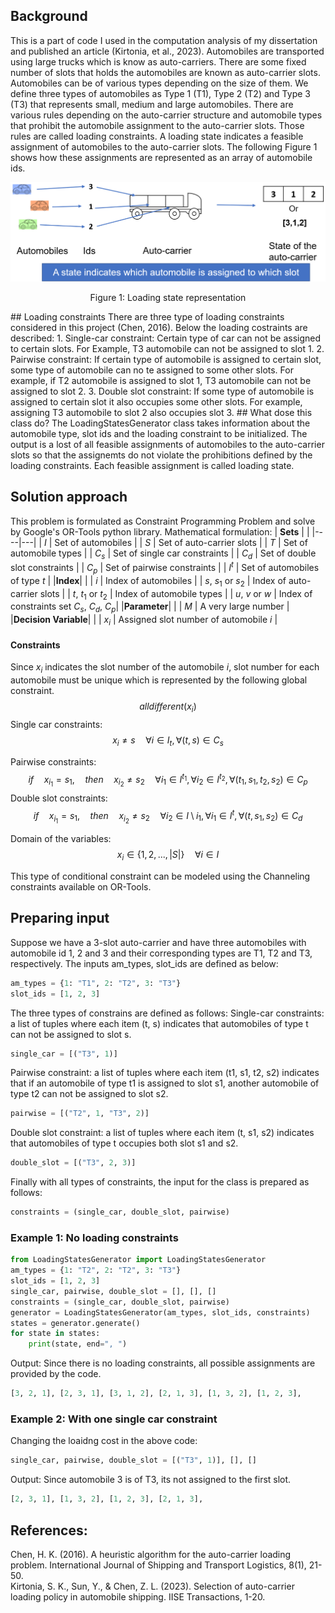 ## Background
This is a part of code I used in the computation analysis of my dissertation and published an article (Kirtonia, et al., 2023).
Automobiles are transported using large trucks which is know as auto-carriers. There are some fixed number of slots that holds the automobiles are known as auto-carrier slots. Automobiles can be of various types depending on the size of them. We define three types of automobiles as Type 1 (T1), Type 2 (T2) and Type 3 (T3) that represents small, medium and large automobiles. There are various rules depending on the auto-carrier structure and automobile types that prohibit the automobile assignment to the auto-carrier slots. Those rules are called loading constraints. A loading state indicates a feasible assignment of automobiles to the auto-carrier slots. The following Figure 1 shows how these assignments are represented as an array of automobile ids.
<p align="center">
    <img src='loading-state.png' width='650'>
</p>
<p align="center">
    Figure 1: Loading state representation
</p>
## Loading constraints
There are three type of loading constraints considered in this project (Chen, 2016). Below the loading costraints are described:
1. Single-car constraint: Certain type of car can not be assigned to certain slots. For Example, T3 automobile can not be assigned to slot 1.
2. Pairwise constraint: If certain type of automobile is assigned to certain slot, some type of automobile can no te assigned to some other slots. For example, if T2 automobile is assigned to slot 1, T3 automobile can not be assigned to slot 2.
3. Double slot constraint: If some type of automobile is assigned to certain slot it also occupies some other slots. For example, assigning T3 automobile to slot 2 also occupies slot 3.
## What dose this class do?
The LoadingStatesGenerator class takes information about the automobile type, slot ids and the loading constraint to be initialized. The output is a lost of all feasible assignments of automobiles to the auto-carrier slots so that the assignemts do not violate the prohibitions defined by the loading constraints. Each feasible assignment is called loading state. 

## Solution approach
This problem is formulated as Constraint Programming Problem and solve by Google's OR-Tools python library. 
Mathematical formulation:
| **Sets**    | <!-- -->    |
|----|---|
| $I$  | Set of automobiles  |
| $S$  | Set of auto-carrier slots |
| $T$  | Set of automobile types |
| $C_s$  | Set of single car constraints |
| $C_d$  | Set of double slot constraints |
| $C_p$  | Set of pairwise constraints |
| $I^t$  | Set of automobiles of type $t$ |
|**Index**|<!-- --> |
| $i$  | Index of automobiles |
| $s$, $s_1$ or $s_2$  | Index of auto-carrier slots |
| $t$, $t_1$ or $t_2$  | Index of automobile types |
| $u$, $v$ or $w$  | Index of constraints set $C_s$,  $C_d$, $C_p$|
|**Parameter**|<!-- --> |
| $M$  | A very large number |
|**Decision Variable**|<!-- --> |
| $x_i$  | Assigned slot number of automobile $i$ |

#### Constraints
Since $x_i$ indicates the slot number of the automobile $i$, slot number for each automobile must be unique which is represented by the following global constraint.
$$alldifferent(x_i)$$
Single car constraints: 
$$x_i \neq s \quad \forall i \in I_t, \forall(t, s)\in C_s$$

Pairwise constraints: 
$$if \quad x_{i_1} = s_1, \quad then \quad x_{i_2} \neq s_2 \quad \forall i_1 \in I^{t_1}, \forall i_2 \in I^{t_2}, \forall(t_1, s_1, t_2, s_2)\in C_p$$
Double slot constraints: 
$$if \quad x_{i_1} = s_1, \quad then \quad x_{i_2} \neq s_2 \quad \forall i_2 \in I\setminus i_1, \forall i_1 \in I^{t}, \forall(t, s_1, s_2)\in C_d$$

Domain of the variables:
$$x_i \in \lbrace 1,2,..., |S| \rbrace \quad \forall i \in I$$

This type of conditional constraint can be modeled using the Channeling constraints available on OR-Tools.

## Preparing input
Suppose we have a 3-slot auto-carrier and have three automobiles with automobile id 1, 2 and 3 and their corresponding types are T1, T2 and T3, respectively. The inputs am_types, slot_ids are defined as below:
```python
am_types = {1: "T1", 2: "T2", 3: "T3"}
slot_ids = [1, 2, 3]
```
The three types of constrains are defined as follows:
Single-car constraints: a list of tuples where each item (t, s) indicates that automobiles of type t can not be assigned to slot s.
```python
single_car = [("T3", 1)]
```
Pairwise constraint: a list of tuples where each item (t1, s1, t2, s2) indicates that if an automobile of type t1 is assigned to slot s1, another automobile of type t2 can not be assigned to slot s2.
```python
pairwise = [("T2", 1, "T3", 2)]
```
Double slot constraint: a list of tuples where each item (t, s1, s2) indicates that automobiles of type t occupies both slot s1 and s2.
```python
double_slot = [("T3", 2, 3)]
```
Finally with all types of constraints, the input for the class is prepared as follows:
```python
constraints = (single_car, double_slot, pairwise)
```
### Example 1: No loading constraints
```python
from LoadingStatesGenerator import LoadingStatesGenerator
am_types = {1: "T2", 2: "T2", 3: "T3"}
slot_ids = [1, 2, 3]
single_car, pairwise, double_slot = [], [], []
constraints = (single_car, double_slot, pairwise)
generator = LoadingStatesGenerator(am_types, slot_ids, constraints)
states = generator.generate()
for state in states:
    print(state, end=", ")
```
Output: Since there is no loading constraints, all possible assignments are provided by the code.
```python
[3, 2, 1], [2, 3, 1], [3, 1, 2], [2, 1, 3], [1, 3, 2], [1, 2, 3],
```
### Example 2: With one single car constraint
Changing the loaidng cost in the above code:
```python
single_car, pairwise, double_slot = [("T3", 1)], [], []
```
Output: Since automobile 3 is of T3, its not assigned to the first slot.
```python
[2, 3, 1], [1, 3, 2], [1, 2, 3], [2, 1, 3],
```
## References:
Chen, H. K. (2016). A heuristic algorithm for the auto-carrier loading problem. International Journal of Shipping and Transport Logistics, 8(1), 21-50. <br />
Kirtonia, S. K., Sun, Y., & Chen, Z. L. (2023). Selection of auto-carrier loading policy in automobile shipping. IISE Transactions, 1-20.
